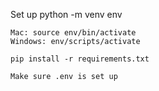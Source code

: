 Set up
    python -m venv env

    Mac: source env/bin/activate 
    Windows: env/scripts/activate

    pip install -r requirements.txt

    Make sure .env is set up